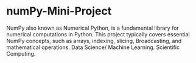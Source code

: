 # numPy-Mini-Project
NumPy also known as Numerical Python, is a fundamental library for numerical computations in Python.  This project typically covers essential NumPy concepts, such as arrays, indexing, slicing, Broadcasting, and mathematical operations.  Data Science/ Machine Learning.  Scientific Computing.
